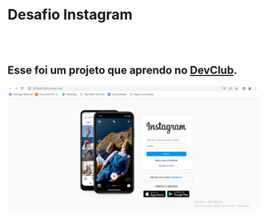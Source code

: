 <h1>Desafio Instagram</h1>
<br>
<br>
<h2>Esse foi um projeto que aprendo no <a href="https://rodolfomori.com.br/DevClub">DevClub</a>.</h2>

<img src="https://raw.githubusercontent.com/GabrielaQuintilhano/Instagram-desafio/42e299f2e5dfad1ead41512fc49cee6cdedfe82c/IMG/Projeto%20Instagram.png"/>
